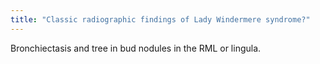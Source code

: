 ```yaml
---
title: "Classic radiographic findings of Lady Windermere syndrome?"
---
```

Bronchiectasis and tree in bud nodules in the RML or lingula.

